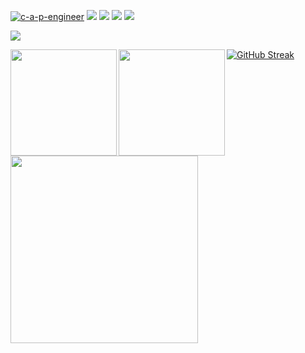 [![c-a-p-engineer](https://komarev.com/ghpvc/?username=c-a-p-engineer)](https://github.com/c-a-p-engineer/c-a-p-engineer/)
[![](https://img.shields.io/twitter/follow/c-a-p-engineer?label=Twitter&logo=twitter&style=flat)](http://twitter.com/jackmiwamiwa)
[![](https://img.shields.io/github/followers/c-a-p-engineer?label=follow&logo=github&style=flat)](https://github.com/c-a-p-engineer)
[![](https://qiita-badge.apiapi.app/s/CopyAndPaste/posts.svg)](http://qiita.com/CopyAndPaste)
[![](https://qiita-badge.apiapi.app/s/CopyAndPaste/contributions.svg)](http://qiita.com/CopyAndPaste)

![](https://github-profile-summary-cards.vercel.app/api/cards/profile-details?username=c-a-p-engineer)

<a href="https://github.com/c-a-p-engineer">
  <img align="left" height="170px" src="https://github-readme-stats.vercel.app/api?username=c-a-p-engineer&count_private=true&show_icons=true" />
</a>
<a href="https://github.com/c-a-p-engineer">
  <img align="left" height="170px" src="https://github-readme-stats.vercel.app/api/top-langs/?username=c-a-p-engineer&layout=compact" />
</a>

<a href="https://github.com/c-a-p-engineer">
  <img align="left" height="300px" src="https://github-profile-trophy.vercel.app/?username=c-a-p-engineer&column=4" />
</a>

[![GitHub Streak](http://github-readme-streak-stats.herokuapp.com?user=c-a-p-engineer&locale=ja)](https://git.io/streak-stats)
